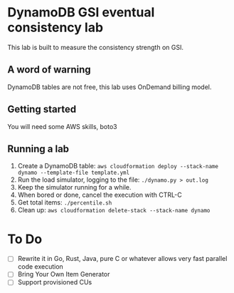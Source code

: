 # DynamoDB GSI eventual consistency lab

This lab is built to measure the consistency strength on GSI.

## A word of warning
DynamoDB tables are not free, this lab uses OnDemand billing model.

## Getting started
You will need some AWS skills, boto3

## Running a lab
1. Create a DynamoDB table: `aws cloudformation deploy --stack-name dynamo --template-file template.yml`
2. Run the load simulator, logging to the file: `./dynamo.py > out.log`
3. Keep the simulator running for a while.
4. When bored or done, cancel the execution with CTRL-C
5. Get total items: `./percentile.sh`
6. Clean up: `aws cloudformation delete-stack --stack-name dynamo`

# To Do
- [ ] Rewrite it in Go, Rust, Java, pure C or whatever allows very fast parallel code execution
- [ ] Bring Your Own Item Generator
- [ ] Support provisioned CUs
